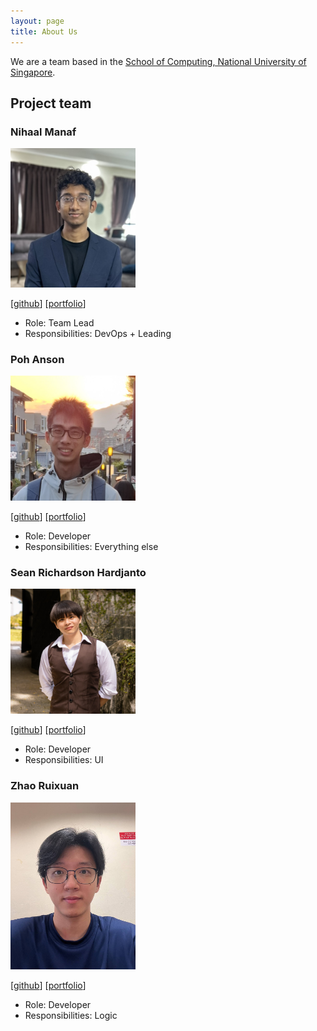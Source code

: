 ```yaml
---
layout: page
title: About Us
---
```


We are a team based in the [School of Computing, National University of Singapore](https://www.comp.nus.edu.sg).

## Project team

### Nihaal Manaf

<img src="images/nihaalmanaf.png" width="200px">

[[github](http://github.com/nihaalmanaf)] [[portfolio](team/nihaalmanaf.md)]

- Role: Team Lead
- Responsibilities: DevOps + Leading

### Poh Anson

<img src="images/pohanson.png" width="200px">

[[github](http://github.com/pohanson)]
[[portfolio](team/pohanson.md)]

- Role: Developer
- Responsibilities: Everything else

### Sean Richardson Hardjanto

<img src="images/seanrh34.png" width="200px">

[[github](http://github.com/seanrh34)]
[[portfolio](team/seanrh34.md)]

- Role: Developer
- Responsibilities: UI

### Zhao Ruixuan

<img src="images/rotarykirby.png" width="200px">

[[github](http://github.com/rotarykirby)]
[[portfolio](team/rotarykirby.md)]

- Role: Developer
- Responsibilities: Logic
